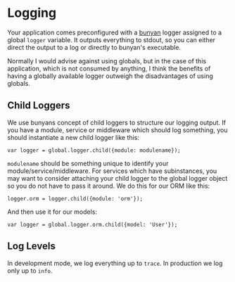 Logging
=======
Your application comes preconfigured with a [bunyan]() logger assigned to a global `logger` variable. It outputs everything to stdout, so you can either direct the output to a log or directly to bunyan's executable.

Normally I would advise against using globals, but in the case of this application, which is not consumed by anything, I think the benefits of having a globally available logger outweigh the disadvantages of using globals.

Child Loggers
-------------
We use bunyans concept of child loggers to structure our logging output. If you have a module, service or middleware which should log something, you should instantiate a new child logger like this:

	var logger = global.logger.child({module: modulename});

`modulename` should be something unique to identify your module/service/middleware. For services which have subinstances, you may want to consider attaching your child logger to the global logger object so you do not have to pass it around. We do this for our ORM like this:

	logger.orm = logger.child({module: 'orm'});

And then use it for our models:

	var logger = global.logger.orm.child({model: 'User'});

Log Levels
----------
In development mode, we log everything up to `trace`. In production we log only up to `info`.